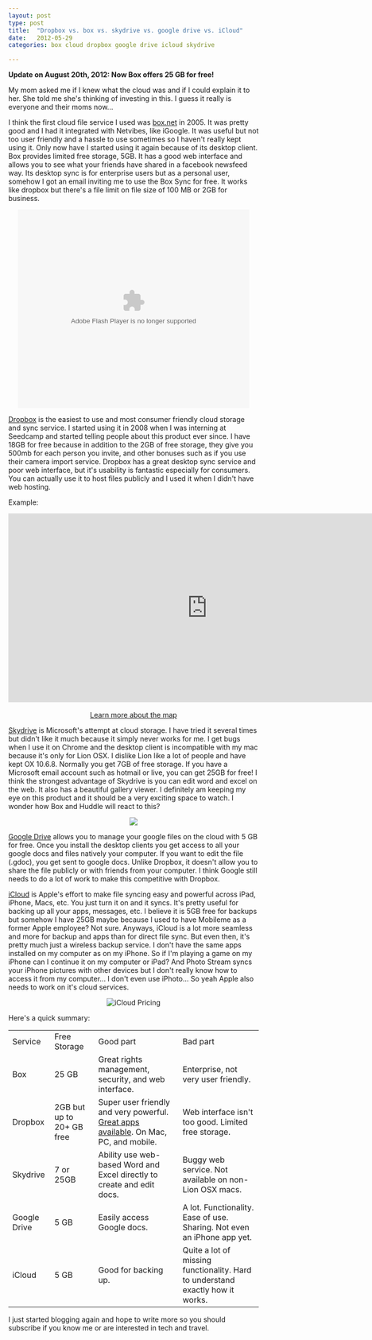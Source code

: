 ```yaml
---
layout: post
type: post
title:  "Dropbox vs. box vs. skydrive vs. google drive vs. iCloud"
date:   2012-05-29
categories: box cloud dropbox google drive icloud skydrive

---
```

<strong>Update on August 20th, 2012: Now Box offers 25 GB for free!</strong>

My mom asked me if I knew what the cloud was and if I could explain it to her. She told me she's thinking of investing in this. I guess it really is everyone and their moms now...

I think the first cloud file service I used was <a href="https://www.box.com/" title="Box" target="_blank">box.net</a> in 2005. It was pretty good and I had it integrated with Netvibes, like iGoogle. It was useful but not too user friendly and a hassle to use sometimes so I haven't really kept using it. Only now have I started using it again because of its desktop client. Box provides limited free storage, 5GB. It has a good web interface and allows you to see what your friends have shared in a facebook newsfeed way. Its desktop sync is for enterprise users but as a personal user, somehow I got an email inviting me to use the Box Sync for free. It works like dropbox but there's a file limit on file size of 100 MB or 2GB for business.

<center>
<embed src="https://www.box.com/embed/b8izxcsbynnysgy.swf" width="466" height="400" wmode="opaque" type="application/x-shockwave-flash" allowFullScreen="true" allowScriptAccess="always">
</center>

<a href="https:/www.dropbox.com" title="Dropbox" target="_blank">Dropbox</a> is the easiest to use and most consumer friendly cloud storage and sync service. I started using it in 2008 when I was interning at Seedcamp and started telling people about this product ever since. I have 18GB for free because in addition to the 2GB of free storage, they give you 500mb for each person you invite, and other bonuses such as if you use their camera import service. Dropbox has a great desktop sync service and poor web interface, but it's usability is fantastic especially for consumers. You can actually use it to host files publicly and I used it when I didn't have web hosting.

Example:
<p><div class="video-wrapper"><iframe src="http://dl.dropbox.com/u/1666855/WT%20Grand%20Map%20London%202012/embed.html" frameborder="0" scrolling="no" width="800" height="380"></iframe></center><br />
<center><br />
<a href="http://www.wellingtonstravel.com/" target="_blank">Learn more about the map</a>
</center></p>


<a href="https://skydrive.live.com/" title="Sky Drive" target="_blank">Skydrive</a> is Microsoft's attempt at cloud storage. I have tried it several times but didn't like it much because it simply never works for me. I get bugs when I use it on Chrome and the desktop client is incompatible with my mac because it's only for Lion OSX. I dislike Lion like a lot of people and have kept OX 10.6.8. Normally you get 7GB of free storage. If you have a Microsoft email account such as hotmail or live, you can get 25GB for free! I think the strongest advantage of Skydrive is you can edit word and excel on the web. It also has a beautiful gallery viewer. I definitely am keeping my eye on this product and it should be a very exciting space to watch. I wonder how Box and Huddle will react to this?


<center><img src="{{site.url}}/assets/posts//Skydrive-Excel-1024x503.jpg" ></center>

<a href="https://drive.google.com/start" title="Google Drive" target="_blank">Google Drive</a> allows you to manage your google files on the cloud with 5 GB for free. Once you install the desktop clients you get access to all your google docs and files natively your computer. If you want to edit the file (.gdoc), you get sent to google docs. Unlike Dropbox, it doesn't allow you to share the file publicly or with friends from your computer. I think Google still needs to do a lot of work to make this competitive with Dropbox.

<a href="https://www.icloud.com/" title="iCloud" target="_blank">iCloud</a> is Apple's effort to make file syncing easy and powerful across iPad, iPhone, Macs, etc. You just turn it on and it syncs. It's pretty useful for backing up all your apps, messages, etc. I believe it is 5GB free for backups but somehow I have 25GB maybe because I used to have Mobileme as a former Apple employee? Not sure. Anyways, iCloud is a lot more seamless and more for backup and apps than for direct file sync. But even then, it's pretty much just a wireless backup service. I don't have the same apps installed on my computer as on my iPhone. So if I'm playing a game on my iPhone can I continue it on my computer or iPad? And Photo Stream syncs your iPhone pictures with other devices but I don't really know how to access it from my computer... I don't even use iPhoto... So yeah Apple also needs to work on it's cloud services.

<center><img src="{{site.url}}/assets/posts/iCloud-Pricing.png" title="iCloud Pricing" ></center>


Here's a quick summary:

<table border="0">
<tr>
<td>Service</td>
<td>Free Storage</td>
<td>Good part</td>
<td>Bad part</td>
</tr>
<tr>
<td>Box</td>
<td>25 GB</td>
<td>Great rights management, security, and web interface. </td>
<td>Enterprise, not very user friendly.</td>
</tr>
<tr>
<td>Dropbox</td>
<td>2GB but up to 20+ GB free</td>
<td>Super user friendly and very powerful. <a href="http://devstand.com/design/dropbox-download/" title="Dropbox Apps" target="_blank">Great apps available</a>. On Mac, PC, and mobile.</td>
<td>Web interface isn't too good. Limited free storage.</td>
</tr>
<tr>
<td>Skydrive</td>
<td>7 or 25GB</td>
<td>Ability use web-based Word and Excel directly to create and edit docs.</td>
<td>Buggy web service. Not available on non-Lion OSX macs.</td>
</tr>
<tr>
<td>Google Drive</td>
<td>5 GB</td>
<td>Easily access Google docs.</td>
<td>A lot. Functionality. Ease of use. Sharing. Not even an iPhone app yet.</td>
</tr>
<tr>
<td>iCloud</td>
<td>5 GB</td>
<td>Good for backing up.</td>
<td>Quite a lot of missing functionality. Hard to understand exactly how it works.</td>
</tr>
</table>

I just started blogging again and hope to write more so you should subscribe if you know me or are interested in tech and travel.